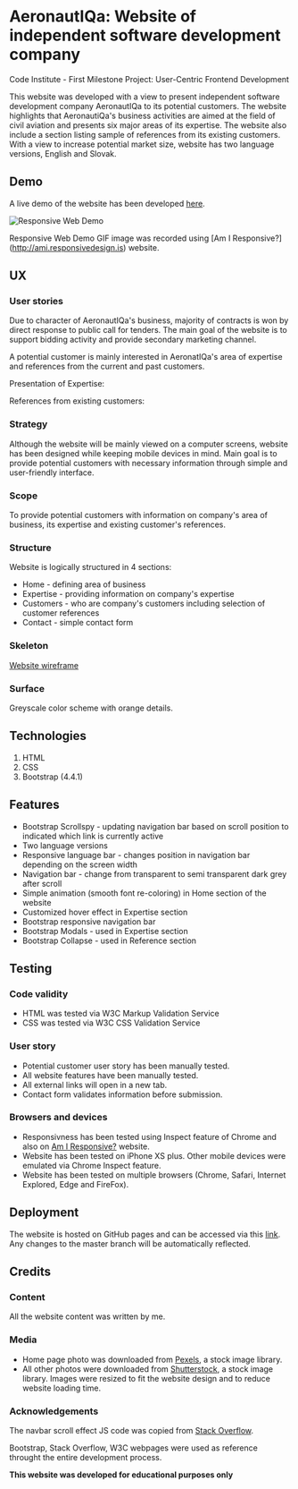 # AeronautIQa: Website of independent software development company
Code Institute - First Milestone Project: User-Centric Frontend Development 

This website was developed with a view to present independent software development company AeronautIQa to its potential customers. The website highlights that AeronautiQa's business activities are aimed at the field of civil aviation and presents six major areas of its expertise. The website also include a section listing sample of references from its existing customers. With a view to increase potential market size, website has two language versions, English and Slovak.


## Demo
A live demo of the website has been developed  [here](https://milan-stefanik.github.io/project1-aeronautiqa/).

![Responsive Web Demo](https://milan-stefanik.github.io/project1-aeronautiqa/master/assets/images/demo.gif "Responsive Web Demo")

Responsive Web Demo GIF image was recorded using [Am I Responsive?] (http://ami.responsivedesign.is) website. 


## UX

### User stories

Due to character of AeronautIQa's business, majority of contracts is won by direct response to public call for tenders. The main goal of the website is to support bidding activity and provide secondary marketing channel.

A potential customer is mainly interested in AeronatIQa's area of expertise and references from the current and past customers.

Presentation of Expertise:



References from existing customers:



### Strategy
Although the website will be mainly viewed on a computer screens, website has been designed while keeping mobile devices in mind. Main goal is to provide potential customers with necessary information through simple and user-friendly interface.

### Scope
To provide potential customers with information on company's area of business, its expertise and existing customer's references.  

### Structure
Website is logically structured in 4 sections:
* Home - defining area of business
* Expertise - providing information on company's expertise
* Customers - who are company's customers including selection of customer references
* Contact - simple contact form

### Skeleton
[Website wireframe](https://github.com/milan-stefanik/project1-aeronautiqa/assets/wireframes/wireframe.pdf)

### Surface
Greyscale color scheme with orange details.

## Technologies
1. HTML
2. CSS
3. Bootstrap (4.4.1)


## Features
* Bootstrap Scrollspy - updating navigation bar based on scroll position to indicated which link is currently active
* Two language versions
* Responsive language bar - changes position in navigation bar depending on the screen width
* Navigation bar - change from transparent to semi transparent dark grey after scroll
* Simple animation (smooth font re-coloring) in Home section of the website
* Customized hover effect in Expertise section 
* Bootstrap responsive navigation bar
* Bootstrap Modals - used in Expertise section
* Bootstrap Collapse - used in Reference section



## Testing

### Code validity
* HTML was tested via W3C Markup Validation Service
* CSS was tested via W3C CSS Validation Service

### User story
* Potential customer user story has been manually tested.
* All website features have been manually tested.
* All external links will open in a new tab.
* Contact form validates information before submission. 

### Browsers and devices
* Responsivness has been tested using Inspect feature of Chrome and also on [Am I Responsive?](http://ami.responsivedesign.is) website.
* Website has been tested on iPhone XS plus. Other mobile devices were emulated via Chrome Inspect feature.
* Website has been tested on multiple browsers (Chrome, Safari, Internet Explored, Edge and FireFox). 


## Deployment
The website is hosted on GitHub pages and can be accessed via this [link](https://milan-stefanik.github.io/project1-aeronautiqa/). Any changes to the master branch will be automatically reflected.



## Credits

### Content
All the website content was written by me. 

### Media
* Home page photo was downloaded from [Pexels](https://www.pexels.com/), a stock image library.
* All other photos were downloaded from [Shutterstock](https://www.shutterstock.com/), a stock image library.
Images were resized to fit the website design and to reduce website loading time.

### Acknowledgements
The navbar scroll effect JS code was copied from [Stack Overflow](https://stackoverflow.com/questions/55360887/navbar-not-functioning-like-its-supposed-to).

Bootstrap, Stack Overflow, W3C webpages were used as reference throught the entire development process.

**This website was developed for educational purposes only** 